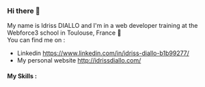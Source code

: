 ### Hi there 👋

My name is Idriss DIALLO and I'm in a web developer training at the Webforce3 school in Toulouse, France :wedding:  
You can find me on :
- Linkedin https://www.linkedin.com/in/idriss-diallo-b1b99277/
- My personal website http://idrissdiallo.com/

#### My Skills :
